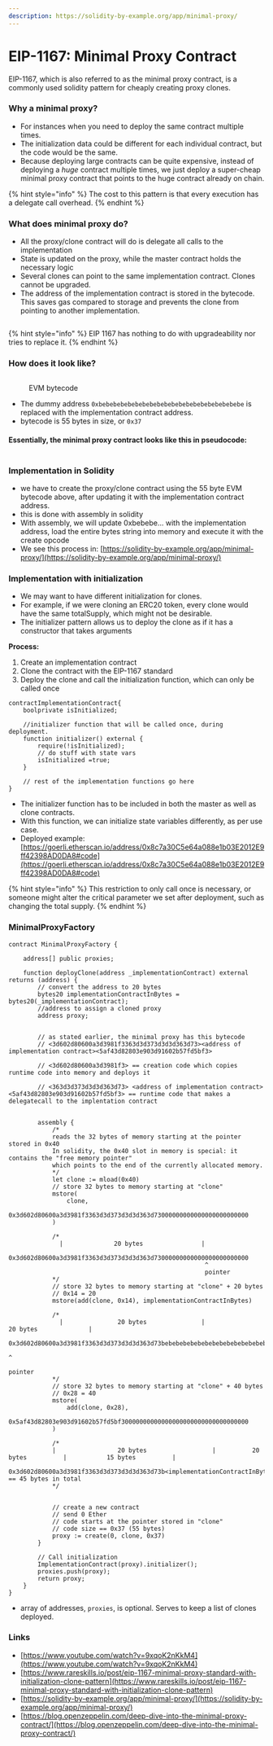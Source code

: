 ```yaml
---
description: https://solidity-by-example.org/app/minimal-proxy/
---
```


# EIP-1167: Minimal Proxy Contract

EIP-1167, which is also referred to as the minimal proxy contract, is a commonly used solidity pattern for cheaply creating proxy clones.

### Why a minimal proxy?

* For instances when you need to deploy the same contract multiple times.
* The initialization data could be different for each individual contract, but the code would be the same.
* Because deploying large contracts can be quite expensive, instead of deploying a _huge_ contract multiple times, we just deploy a super-cheap minimal proxy contract that points to the huge contract already on chain.

{% hint style="info" %}
The cost to this pattern is that every execution has a delegate call overhead.
{% endhint %}

### What does minimal proxy do?

* All the proxy/clone contract will do is delegate all calls to the implementation
* State is updated on the proxy, while the master contract holds the necessary logic
* Several clones can point to the same implementation contract. Clones cannot be upgraded.
* The address of the implementation contract is stored in the bytecode. This saves gas compared to storage and prevents the clone from pointing to another implementation.

<figure><img src="../../.gitbook/assets/image.png" alt=""><figcaption></figcaption></figure>

{% hint style="info" %}
EIP 1167 has nothing to do with upgradeability nor tries to replace it.
{% endhint %}

### How does it look like?

<figure><img src="../../.gitbook/assets/image (237).png" alt=""><figcaption><p>EVM bytecode</p></figcaption></figure>

* The dummy address `0xbebebebebebebebebebebebebebebebebebebebe` is replaced with the implementation contract address.
* bytecode is 55 bytes in size, or `0x37`

#### Essentially, the minimal proxy contract looks like this in pseudocode:

<figure><img src="../../.gitbook/assets/image (40).png" alt=""><figcaption></figcaption></figure>

### Implementation in Solidity

* we have to create the proxy/clone contract using the 55 byte EVM bytecode above, after updating it with the implementation contract address.
* this is done with assembly in solidity&#x20;
* With assembly, we will update 0xbebebe... with the implementation address, load the entire bytes string into memory and execute it with the create opcode
* We see this process in: [https://solidity-by-example.org/app/minimal-proxy/](https://solidity-by-example.org/app/minimal-proxy/)

### Implementation with initialization

* We may want to have different initialization for clones.&#x20;
* For example, if we were cloning an ERC20 token, every clone would have the same totalSupply, which might not be desirable.
* The initializer pattern allows us to deploy the clone as if it has a constructor that takes arguments

**Process:**

1. Create an implementation contract
2. Clone the contract with the EIP-1167 standard
3. Deploy the clone and call the initialization function, which can only be called once

```solidity
contractImplementationContract{
    boolprivate isInitialized;      

    //initializer function that will be called once, during deployment.
    function initializer() external {              
        require(!isInitialized);
        // do stuff with state vars
        isInitialized =true;     
    }          
    
    // rest of the implementation functions go here 
}
```

* The initializer function has to be included in both the master as well as clone contracts.
* With this function, we can initialize state variables differently, as per use case.
* Deployed example: [https://goerli.etherscan.io/address/0x8c7a30C5e64a088e1b03E2012E9ff42398AD0DA8#code](https://goerli.etherscan.io/address/0x8c7a30C5e64a088e1b03E2012E9ff42398AD0DA8#code)

{% hint style="info" %}
This restriction to only call once is necessary, or someone might alter the critical parameter we set after deployment, such as changing the total supply.
{% endhint %}

### MinimalProxyFactory

```solidity
contract MinimalProxyFactory {
    
    address[] public proxies;

    function deployClone(address _implementationContract) external returns (address) {
        // convert the address to 20 bytes
        bytes20 implementationContractInBytes = bytes20(_implementationContract);
        //address to assign a cloned proxy
        address proxy;
        
    
        // as stated earlier, the minimal proxy has this bytecode
        // <3d602d80600a3d3981f3363d3d373d3d3d363d73><address of implementation contract><5af43d82803e903d91602b57fd5bf3>

        // <3d602d80600a3d3981f3> == creation code which copies runtime code into memory and deploys it

        // <363d3d373d3d3d363d73> <address of implementation contract> <5af43d82803e903d91602b57fd5bf3> == runtime code that makes a delegatecall to the implentation contract
 

        assembly {
            /*
            reads the 32 bytes of memory starting at the pointer stored in 0x40
            In solidity, the 0x40 slot in memory is special: it contains the "free memory pointer"
            which points to the end of the currently allocated memory.
            */
            let clone := mload(0x40)
            // store 32 bytes to memory starting at "clone"
            mstore(
                clone,
                0x3d602d80600a3d3981f3363d3d373d3d3d363d73000000000000000000000000
            )

            /*
              |              20 bytes                |
            0x3d602d80600a3d3981f3363d3d373d3d3d363d73000000000000000000000000
                                                      ^
                                                      pointer
            */
            // store 32 bytes to memory starting at "clone" + 20 bytes
            // 0x14 = 20
            mstore(add(clone, 0x14), implementationContractInBytes)

            /*
              |               20 bytes               |                 20 bytes              |
            0x3d602d80600a3d3981f3363d3d373d3d3d363d73bebebebebebebebebebebebebebebebebebebebe
                                                                                              ^
                                                                                              pointer
            */
            // store 32 bytes to memory starting at "clone" + 40 bytes
            // 0x28 = 40
            mstore(
                add(clone, 0x28),
                0x5af43d82803e903d91602b57fd5bf30000000000000000000000000000000000
            )

            /*
            |                 20 bytes                  |          20 bytes          |           15 bytes          |
            0x3d602d80600a3d3981f3363d3d373d3d3d363d73b<implementationContractInBytes>5af43d82803e903d91602b57fd5bf3 == 45 bytes in total
            */
            
            
            // create a new contract
            // send 0 Ether
            // code starts at the pointer stored in "clone"
            // code size == 0x37 (55 bytes)
            proxy := create(0, clone, 0x37)
        }
        
        // Call initialization
        ImplementationContract(proxy).initializer();
        proxies.push(proxy);
        return proxy;
    }
}
```

* array of addresses, `proxies`, is optional. Serves to keep a list of clones deployed.

### Links

* [https://www.youtube.com/watch?v=9xqoK2nKkM4](https://www.youtube.com/watch?v=9xqoK2nKkM4)
* [https://www.rareskills.io/post/eip-1167-minimal-proxy-standard-with-initialization-clone-pattern](https://www.rareskills.io/post/eip-1167-minimal-proxy-standard-with-initialization-clone-pattern)
* [https://solidity-by-example.org/app/minimal-proxy/](https://solidity-by-example.org/app/minimal-proxy/)
* [https://blog.openzeppelin.com/deep-dive-into-the-minimal-proxy-contract/](https://blog.openzeppelin.com/deep-dive-into-the-minimal-proxy-contract/)
